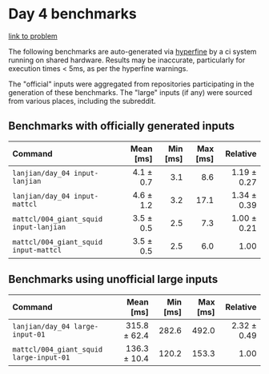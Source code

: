 # Day 4 benchmarks

[link to problem](http://adventofcode.com/2021/day/4)

The following benchmarks are auto-generated via [hyperfine](https://github.com/sharkdp/hyperfine) by a ci system running on shared hardware. Results may be inaccurate, particularly for execution times < 5ms, as per the hyperfine warnings.

The "official" inputs were aggregated from repositories participating in the generation of these benchmarks. The "large" inputs (if any) were sourced from various places, including the subreddit.

## Benchmarks with officially generated inputs
| Command | Mean [ms] | Min [ms] | Max [ms] | Relative |
|:---|---:|---:|---:|---:|
| `lanjian/day_04 input-lanjian` | 4.1 ± 0.7 | 3.1 | 8.6 | 1.19 ± 0.27 |
| `lanjian/day_04 input-mattcl` | 4.6 ± 1.2 | 3.2 | 17.1 | 1.34 ± 0.39 |
| `mattcl/004_giant_squid input-lanjian` | 3.5 ± 0.5 | 2.5 | 7.3 | 1.00 ± 0.21 |
| `mattcl/004_giant_squid input-mattcl` | 3.5 ± 0.5 | 2.5 | 6.0 | 1.00 |
## Benchmarks using unofficial large inputs
| Command | Mean [ms] | Min [ms] | Max [ms] | Relative |
|:---|---:|---:|---:|---:|
| `lanjian/day_04 large-input-01` | 315.8 ± 62.4 | 282.6 | 492.0 | 2.32 ± 0.49 |
| `mattcl/004_giant_squid large-input-01` | 136.3 ± 10.4 | 120.2 | 153.3 | 1.00 |
